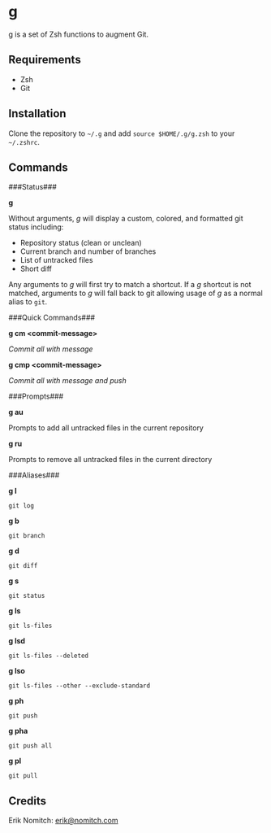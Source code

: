 g
=
g is a set of Zsh functions to augment Git.

Requirements
------------
* Zsh
* Git

Installation
------------
Clone the repository to `~/.g` and add `source $HOME/.g/g.zsh` to your `~/.zshrc`.

Commands
--------

###Status###

**g**

Without arguments, *g* will display a custom, colored, and formatted git status including:
* Repository status (clean or unclean)
* Current branch and number of branches
* List of untracked files
* Short diff

Any arguments to *g* will first try to match a shortcut.  If a *g* shortcut is not matched, arguments to *g* will fall back to git allowing usage of *g* as a normal alias to `git`.

###Quick Commands###

**g cm \<commit-message\>**

*Commit all with message*

**g cmp \<commit-message\>**

*Commit all with message and push*

###Prompts###

**g au**

Prompts to add all untracked files in the current repository

**g ru**

Prompts to remove all untracked files in the current directory

###Aliases###

**g l**

`git log`

**g b**

`git branch`

**g d**

`git diff`

**g s**

`git status`

**g ls**

`git ls-files`

**g lsd**

`git ls-files --deleted`

**g lso**

`git ls-files --other --exclude-standard`

**g ph**

`git push`

**g pha**

`git push all`

**g pl**

`git pull`

Credits
-------
Erik Nomitch: erik@nomitch.com

